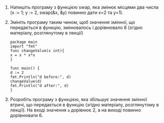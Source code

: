 1. Напишіть програму з функцією swap, яка змінює місцями два числа (x := 1; y := 2,  swap(&x, &y) повинно дати x=2 та y=1).

2. Змініть програму таким чином, щоб значення змінної, що передається в функцію, змінювалось і дорівнювало 8 (згідно матеріалу, розглянутому в лекції)

    ```
    package main
    import "fmt"
    func changeValue(x int){
    x = x * x*x
    }
    
    func main() {
    d := 2
    fmt.Println("d before:", d)    
    changeValue(d)                 
    fmt.Println("d after:", d)     
    }
    ```

3. Розробіть програму з функцією, яка збільшує значення змінної втричі, що
   передається в функцію (згідно матеріалу, розглянутому в лекції).
   На вході значення ```а``` дорівнює 2, а на виході повинно дорівнювати 6.